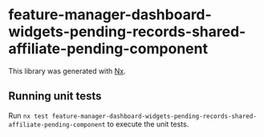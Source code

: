 # feature-manager-dashboard-widgets-pending-records-shared-affiliate-pending-component

This library was generated with [Nx](https://nx.dev).

## Running unit tests

Run `nx test feature-manager-dashboard-widgets-pending-records-shared-affiliate-pending-component` to execute the unit tests.
